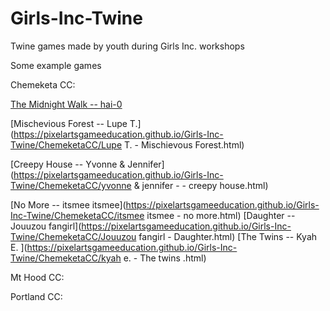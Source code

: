 # Girls-Inc-Twine
Twine games made by youth during Girls Inc. workshops

Some example games

Chemeketa CC:

[The Midnight Walk -- hai-0](https://pixelartsgameeducation.github.io/Girls-Inc-Twine/ChemeketaCC/hai%20-0%20-%20the%20midnight%20walk.html)

[Mischevious Forest -- Lupe T.](https://pixelartsgameeducation.github.io/Girls-Inc-Twine/ChemeketaCC/Lupe T.  - Mischievous Forest.html)

[Creepy House -- Yvonne & Jennifer](https://pixelartsgameeducation.github.io/Girls-Inc-Twine/ChemeketaCC/yvonne & jennifer - - creepy house.html)

[No More -- itsmee itsmee](https://pixelartsgameeducation.github.io/Girls-Inc-Twine/ChemeketaCC/itsmee itsmee - no more.html)
[Daughter -- Jouuzou fangirl](https://pixelartsgameeducation.github.io/Girls-Inc-Twine/ChemeketaCC/Jouuzou fangirl - Daughter.html)
[The Twins -- Kyah E. ](https://pixelartsgameeducation.github.io/Girls-Inc-Twine/ChemeketaCC/kyah e. - The twins .html)

Mt Hood CC:

Portland CC:

